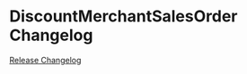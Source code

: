 # DiscountMerchantSalesOrder Changelog

[Release Changelog](https://github.com/spryker/discount-merchant-sales-order/releases)

